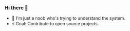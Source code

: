### Hi there 👋

- 🤔 I'm just a noob who's trying to understand the system.
- ⚡ Goal: Contribute to open source projects.

